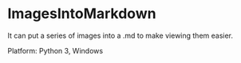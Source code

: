 # ImagesIntoMarkdown
It can put a series of images into a .md to make viewing them easier. 

Platform: Python 3, Windows
